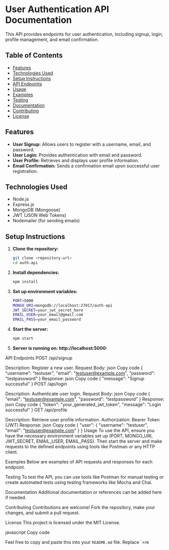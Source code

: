 # User Authentication API Documentation

This API provides endpoints for user authentication, including signup, login, profile management, and email confirmation.

## Table of Contents

- [Features](#features)
- [Technologies Used](#technologies-used)
- [Setup Instructions](#setup-instructions)
- [API Endpoints](#api-endpoints)
- [Usage](#usage)
- [Examples](#examples)
- [Testing](#testing)
- [Documentation](#documentation)
- [Contributing](#contributing)
- [License](#license)

## Features

- **User Signup:** Allows users to register with a username, email, and password.
- **User Login:** Provides authentication with email and password.
- **User Profile:** Retrieves and displays user profile information.
- **Email Confirmation:** Sends a confirmation email upon successful user registration.

## Technologies Used

- Node.js
- Express.js
- MongoDB (Mongoose)
- JWT (JSON Web Tokens)
- Nodemailer (for sending emails)

## Setup Instructions

1. **Clone the repository:**

   ```bash
   git clone <repository-url>
   cd auth-api

   ```

2. **Install dependencies:**

   ```bash
   npm install

   ```

3. **Set up environment variables:**
   ```bash
   PORT=5000
   MONGO_URI=mongodb://localhost:27017/auth-api
   JWT_SECRET=your_jwt_secret_here
   EMAIL_USER=your_email@gmail.com
   EMAIL_PASS=your_email_password

   ```

4. **Start the server:**
   ```bash
   npm start
   
   ```
4. **Server is running on: http://localhost:5000:**

API Endpoints
POST /api/signup

Description: Register a new user.
Request Body:
json
Copy code
{
  "username": "testuser",
  "email": "testuser@example.com",
  "password": "testpassword"
}
Response:
json
Copy code
{
  "message": "Signup successful"
}
POST /api/login

Description: Authenticate user login.
Request Body:
json
Copy code
{
  "email": "testuser@example.com",
  "password": "testpassword"
}
Response:
json
Copy code
{
  "token": "your_generated_jwt_token",
  "message": "Login successful"
}
GET /api/profile

Description: Retrieve user profile information.
Authorization: Bearer Token (JWT)
Response:
json
Copy code
{
  "user": {
    "username": "testuser",
    "email": "testuser@example.com"
  }
}
Usage
To use the API, ensure you have the necessary environment variables set up (PORT, MONGO_URI, JWT_SECRET, EMAIL_USER, EMAIL_PASS). Then start the server and make requests to the defined endpoints using tools like Postman or any HTTP client.

Examples
Below are examples of API requests and responses for each endpoint.

Testing
To test the API, you can use tools like Postman for manual testing or create automated tests using testing frameworks like Mocha and Chai.

Documentation
Additional documentation or references can be added here if needed.

Contributing
Contributions are welcome! Fork the repository, make your changes, and submit a pull request.

License
This project is licensed under the MIT License.

javascript
Copy code

Feel free to copy and paste this into your `README.md` file. Replace `<re